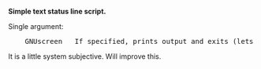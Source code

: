 **Simple text status line script.**

Single argument: 
<pre>
	GNUscreen	If specified, prints output and exits (lets screen do the counting).
</pre>

It is a little system subjective. Will improve this.
